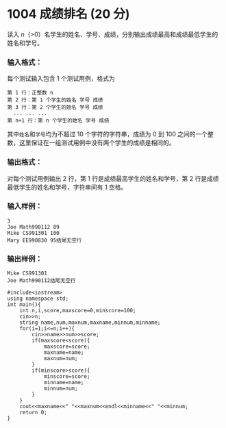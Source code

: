 # 1004 成绩排名 (20 分)

读入 *n*（>0）名学生的姓名、学号、成绩，分别输出成绩最高和成绩最低学生的姓名和学号。

### 输入格式：

每个测试输入包含 1 个测试用例，格式为

```
第 1 行：正整数 n
第 2 行：第 1 个学生的姓名 学号 成绩
第 3 行：第 2 个学生的姓名 学号 成绩
  ... ... ...
第 n+1 行：第 n 个学生的姓名 学号 成绩
```

其中`姓名`和`学号`均为不超过 10 个字符的字符串，成绩为 0 到 100 之间的一个整数，这里保证在一组测试用例中没有两个学生的成绩是相同的。

### 输出格式：

对每个测试用例输出 2 行，第 1 行是成绩最高学生的姓名和学号，第 2 行是成绩最低学生的姓名和学号，字符串间有 1 空格。

### 输入样例：

```in
3
Joe Math990112 89
Mike CS991301 100
Mary EE990830 95结尾无空行
```

### 输出样例：

```out
Mike CS991301
Joe Math990112结尾无空行
```

```
#include<iostream>
using namespace std;
int main(){
	int n,i,score,maxscore=0,minscore=100;
	cin>>n;
	string name,num,maxnum,maxname,minnum,minname;
	for(i=1;i<=n;i++){
		cin>>name>>num>>score;
		if(maxscore<score){
			maxscore=score;
			maxname=name;
			maxnum=num;
		}
		if(minscore>score){
			minscore=score;
			minname=name;
			minnum=num;
		}
	} 
	cout<<maxname<<" "<<maxnum<<endl<<minname<<" "<<minnum;
	return 0;
}
 
```

